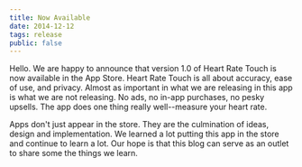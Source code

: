 ```yaml
---
title: Now Available
date: 2014-12-12
tags: release
public: false
---
```


Hello.  We are happy to announce that version 1.0 of Heart Rate Touch is now available in the App Store.  Heart Rate Touch is all about accuracy, ease of use, and privacy.  Almost as important in what we are releasing in this app is what we are not releasing.  No ads, no in-app purchases, no pesky upsells.  The app does one thing really well--measure your heart rate.

Apps don't just appear in the store.  They are the culmination of ideas, design and implementation.  We learned a lot putting this app in the store and continue to learn a lot.  Our hope is that this blog can serve as an outlet to share some the things we learn.